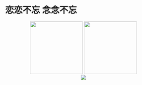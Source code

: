 # 恋恋不忘 念念不忘


<div align="center">
<span>  </span>
<img height="170px" src="https://github-readme-stats.vercel.app/api?username=FreeL00P" /><span>  </span><img height="170px" src="https://github-readme-stats.vercel.app/api/top-langs/?username=FreeL00P&layout=compact&langs_count=8" />
<span>  </span>
</div>

<div align="center">
    <img  src="https://github-readme-streak-stats.herokuapp.com/?user=FreeL00P" />
</div>
